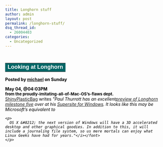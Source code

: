 ```yaml
---
title: Longhorn stuff
author: admin
layout: post
permalink: /longhorn-stuff/
dsq_thread_id:
  - 26004403
categories:
  - Uncategorized
---
```

<font color="#000000"><br /> 

<table  border="0" cellpadding="0" cellspacing="0">
  <tr>
    <td valign="top" bgcolor="#006666">
      <font face="arial,helvetica" size="4" color="#ffffff"><b>Looking at Longhorn</b></font>
    </td>
  </tr>
</table>

<p>
  <b>Posted by <a href="mailto:michael@NoSpam.slashdot.org">michael</a> on Sunday</p> 
  
  <p>
    May 04, @04:03PM</b><br /><font size="2"><b>from the proudly-imitating-all-of-Mac-OS&#8217;s-flaws dept.</b></font><br /><a href="http://shinyplasticbag.com">ShinyPlasticBag</a> writes <i>"Paul Thurrott has an excellent<a href="http://www.winsupersite.com/reviews/longhorn_4015.asp">preview of Longhorn milestone five</a> over at his <a href="http://winsupersite.com/">Supersite for Windows</a>. It looks like this may be Microsoft&#8217;s equivalent to</p> 
    
    <p>
      OS X &#8212; the next version of Windows will have a 3D accelerated desktop and other graphical goodies. In addition to this, it will include a journaling file system, so us mere mortals can enjoy what Linux Geeks have had for years."</i></font>
    </p>